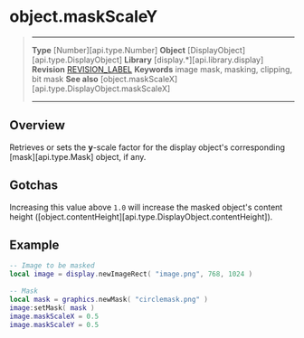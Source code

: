 # object.maskScaleY

> --------------------- ------------------------------------------------------------------------------------------
> __Type__              [Number][api.type.Number]
> __Object__            [DisplayObject][api.type.DisplayObject]
> __Library__           [display.*][api.library.display]
> __Revision__          [REVISION_LABEL](REVISION_URL)
> __Keywords__          image mask, masking, clipping, bit mask
> __See also__          [object.maskScaleX][api.type.DisplayObject.maskScaleX]
> --------------------- ------------------------------------------------------------------------------------------

## Overview

Retrieves or sets the __y__-scale factor for the display object's corresponding [mask][api.type.Mask] object, if any.

## Gotchas

Increasing this value above `1.0` will increase the masked object's content height \([object.contentHeight][api.type.DisplayObject.contentHeight]\).

## Example

``````lua
-- Image to be masked
local image = display.newImageRect( "image.png", 768, 1024 )
 
-- Mask
local mask = graphics.newMask( "circlemask.png" )
image:setMask( mask )
image.maskScaleX = 0.5
image.maskScaleY = 0.5
``````
